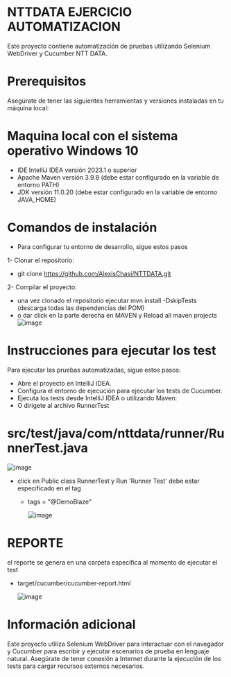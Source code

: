 # NTTDATA EJERCICIO AUTOMATIZACION
Este proyecto contiene automatización de pruebas utilizando Selenium WebDriver y Cucumber  NTT DATA.

# Prerequisitos
Asegúrate de tener las siguientes herramientas y versiones instaladas en tu máquina local:

# Maquina local con el sistema operativo Windows 10
* IDE IntelliJ IDEA versión 2023.1 o superior
* Apache Maven versión 3.9.8 (debe estar configurado en la variable de entorno PATH)
* JDK versión 11.0.20 (debe estar configurado en la variable de entorno JAVA_HOME)
  
# Comandos de instalación
* Para configurar tu entorno de desarrollo, sigue estos pasos
  
1- Clonar el repositorio:
  
- git clone https://github.com/AlexisChasi/NTTDATA.git

2- Compilar el proyecto:
- una vez clonado el repositorio ejecutar  mvn install -DskipTests (descarga todas las dependencias del POM)
- o dar click en la parte derecha  en MAVEN y Reload all maven projects
![image](https://github.com/user-attachments/assets/dd63cca2-9825-40ac-ac64-5467f8f57120)

# Instrucciones para ejecutar los test
Para ejecutar las pruebas automatizadas, sigue estos pasos:

- Abre el proyecto en IntelliJ IDEA.
- Configura el entorno de ejecución para ejecutar los tests de Cucumber.
- Ejecuta los tests desde IntelliJ IDEA o utilizando Maven:
- O dirigete al archivo RunnerTest
# src/test/java/com/nttdata/runner/RunnerTest.java
 
  ![image](https://github.com/user-attachments/assets/6fac4eaf-03bd-4045-8d4a-14e3a24e0b64)
- click en Public class RunnerTest y Run 'Runner Test' debe estar especificado en el tag

  - tags = "@DemoBlaze"

    ![image](https://github.com/user-attachments/assets/0738c8b3-9984-423e-b1c6-ced8dfee94e2)

# REPORTE

el reporte se genera en una carpeta especifica al momento de ejecutar el test

- target/cucumber/cucumber-report.html

  ![image](https://github.com/user-attachments/assets/ac69c100-79db-4f0f-8316-dd83239cddd4)

  
# Información adicional

Este proyecto utiliza Selenium WebDriver para interactuar con el navegador y Cucumber para escribir y ejecutar escenarios de prueba en lenguaje natural. Asegúrate de tener conexión a Internet durante la ejecución de los tests para cargar recursos externos necesarios.




